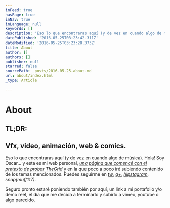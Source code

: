 ```yaml
---
inFeed: true
hasPage: true
inNav: true
inLanguage: null
keywords: []
description: 'Eso lo que encontraras aquí (y de vez en cuando algo de música). Hola! Soy Oscar... y esta es mi web personal, una página que comencé con el pretexto de probar TheGrid y en la que poco a poco iré subiendo contenido de los temas mencionados. Puedes seguirme en tw, g+, hipstagram, snap(muff117).'
datePublished: '2016-05-25T03:23:42.311Z'
dateModified: '2016-05-25T03:23:28.373Z'
title: About
author: []
authors: []
publisher: null
starred: false
sourcePath: _posts/2016-05-25-about.md
url: about/index.html
_type: Article

---
```

# About

## TL;DR:

## Vfx, video, animación, web & comics.

Eso lo que encontraras aquí (y de vez en cuando algo de música). Hola! Soy Oscar... y esta es mi web personal, _[una página que comencé con el pretexto de probar TheGrid][0]_ y en la que poco a poco iré subiendo contenido de los temas mencionados. Puedes seguirme en [_tw_][1], [_g+_][2], _[hipstagram][3]_, _snap(muff117)_.

Seguro pronto estaré poniendo también por aquí, un link a mi portafolio y/o demo reel, el día que me decida a terminarlo y subirlo a vimeo, youtube o algo parecido.

[0]: http://vfx.rocks/webs-que-se-construyen-solas/
[1]: https://twitter.com/muffin117
[2]: https://plus.google.com/+OscarFuentes
[3]: https://www.instagram.com/muffin117/